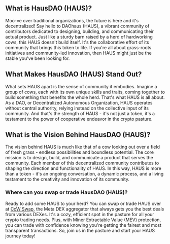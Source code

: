 <h2>What is HausDAO (HAUS)?</h2>

<p>Moo-ve over traditional organizations, the future is here and it's decentralized! Say hello to DAOhaus (HAUS), a vibrant community of contributors dedicated to designing, building, and communicating their actual product. Just like a sturdy barn raised by a herd of hardworking cows, this HAUS doesn't build itself. It's the collaborative effort of its community that brings this token to life. If you're all about grass-roots initiatives and community-led innovation, then HAUS might just be the stable you've been looking for.</p>

<h2>What Makes HausDAO (HAUS) Stand Out?</h2>

<p>What sets HAUS apart is the sense of community it embodies. Imagine a group of cows, each with its own unique skills and traits, coming together to build something that benefits the whole herd. That's what HAUS is all about. As a DAO, or Decentralized Autonomous Organization, HAUS operates without central authority, relying instead on the collective input of its community. And that's the strength of HAUS - it's not just a token, it's a testament to the power of cooperative endeavor in the crypto pasture.</p>

<h2>What is the Vision Behind HausDAO (HAUS)?</h2>

<p>The vision behind HAUS is much like that of a cow looking out over a field of fresh grass - endless possibilities and boundless potential. The core mission is to design, build, and communicate a product that serves the community. Each member of this decentralized community contributes to shaping the direction and functionality of HAUS. In this way, HAUS is more than a token - it's an ongoing conversation, a dynamic process, and a living testament to the creativity and innovation of its community.</p>

<h3>Where can you swap or trade HausDAO (HAUS)?</h3>

<p>Ready to add some HAUS to your herd? You can swap or trade HAUS over at <a href="https://swap.cow.fi/" target="_blank" rel="noopener">CoW Swap</a>, the Meta DEX aggregator that always gets you the best deals from various DEXes. It's a cozy, efficient spot in the pasture for all your crypto trading needs. Plus, with Miner Extractable Value (MEV) protection, you can trade with confidence knowing you're getting the fairest and most transparent transactions. So, join us in the pasture and start your HAUS journey today!</p>